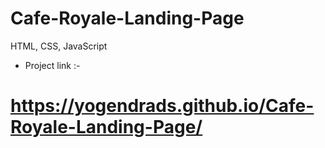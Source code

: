 # Cafe-Royale-Landing-Page
HTML, CSS, JavaScript

- Project link :- 
# https://yogendrads.github.io/Cafe-Royale-Landing-Page/
